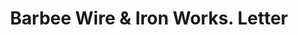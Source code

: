 ---
doi: 10.7916/D8VM5Q9M
date_other: '1898'
date_other_textual: '1898'
form: correspondence
genre:
- Letters (correspondence)
name:
- Barbee Wire & Iron Works
object_in_context_url: https://biggert.cul.columbia.edu/items/view/ave_biggert_00160
subject_hierarchical_geographic:
- Chicago, Illinois, United States
subject_name:
- Barbee Wire & Iron Works
title: Barbee Wire & Iron Works. Letter
sort_title: Barbee Wire & Iron Works. Letter
call_number: ave_biggert_00160
coordinates:
- 41.83694444444445,-87.68472222222222
pid: ave_biggert_00160
identifiers: ave_biggert_00160
canvas_id: ldpd:395435
permalink: "/items/ave_biggert_00160/"
layout: iiif-image-page
---